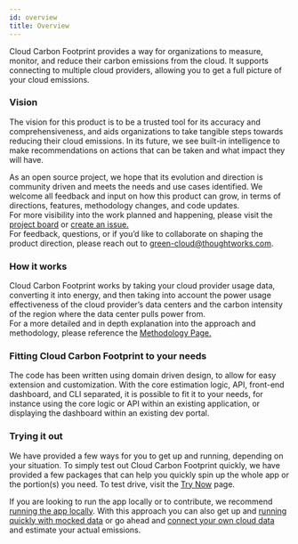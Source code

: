 ```yaml
---
id: overview
title: Overview
---
```


Cloud Carbon Footprint provides a way for organizations to measure, monitor, and reduce their carbon emissions from the cloud. It supports connecting to multiple cloud providers, allowing you to get a full picture of your cloud emissions.

### Vision

The vision for this product is to be a trusted tool for its accuracy and comprehensiveness, and aids organizations to take tangible steps towards reducing their cloud emissions. In its future, we see built-in intelligence to make recommendations on actions that can be taken and what impact they will have.

As an open source project, we hope that its evolution and direction is community driven and meets the needs and use cases identified. We welcome all feedback and input on how this product can grow, in terms of directions, features, methodology changes, and code updates.  
For more visibility into the work planned and happening, please visit the [project board](https://github.com/ThoughtWorks-Cleantech/cloud-carbon-footprint/projects/1) or [create an issue.](https://github.com/ThoughtWorks-Cleantech/cloud-carbon-footprint/issues/new/choose)  
For feedback, questions, or if you’d like to collaborate on shaping the product direction, please reach out to green-cloud@thoughtworks.com.

### How it works

Cloud Carbon Footprint works by taking your cloud provider usage data, converting it into energy, and then taking into account the power usage effectiveness of the cloud provider’s data centers and the carbon intensity of the region where the data center pulls power from.  
For a more detailed and in depth explanation into the approach and methodology, please reference the [Methodology Page.](methodology)

### Fitting Cloud Carbon Footprint to your needs

The code has been written using domain driven design, to allow for easy extension and customization. With the core estimation logic, API, front-end dashboard, and CLI separated, it is possible to fit it to your needs, for instance using the core logic or API within an existing application, or displaying the dashboard within an existing dev portal.

### Trying it out

We have provided a few ways for you to get up and running, depending on your situation. To simply test out Cloud Carbon Footprint quickly, we have provided a few packages that can help you quickly spin up the whole app or the portion(s) you need. To test drive, visit the [Try Now](getting-started) page.

If you are looking to run the app locally or to contribute, we recommend [running the app locally](introduction). With this approach you can also get up and [running quickly with mocked data](run-with-mocked-data) or go ahead and [connect your own cloud data](aws) and estimate your actual emissions.
